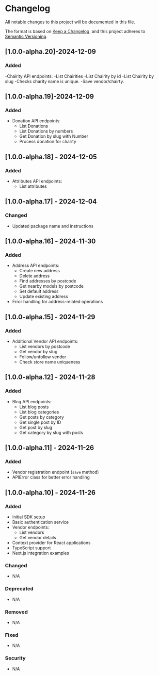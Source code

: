 # Changelog

All notable changes to this project will be documented in this file.

The format is based on [Keep a Changelog](https://keepachangelog.com/en/1.0.0/),
and this project adheres to [Semantic Versioning](https://semver.org/spec/v2.0.0.html).

## [1.0.0-alpha.20]-2024-12-09

### Added

-Chairity API endpoints:
  -List Chairities
  -List Chairity by id
  -List Chairity by slug
  -Checks charity name is unique.
  -Save vendor/chairty.

## [1.0.0-alpha.19]-2024-12-09

### Added

- Donation API endpoints:
  - List Donations
  - List Donations by numbers
  - Get Donation by slug with Number
  - Process donation for charity

## [1.0.0-alpha.18] - 2024-12-05

### Added
- Attributes API endpoints:
  - List attributes

## [1.0.0-alpha.17] - 2024-12-04

### Changed
- Updated package name and instructions

## [1.0.0-alpha.16] - 2024-11-30

### Added
- Address API endpoints:
  - Create new address
  - Delete address
  - Find addresses by postcode
  - Get nearby models by postcode
  - Set default address
  - Update existing address
- Error handling for address-related operations

## [1.0.0-alpha.15] - 2024-11-29

### Added
- Additional Vendor API endpoints:
  - List vendors by postcode
  - Get vendor by slug
  - Follow/unfollow vendor
  - Check store name uniqueness

## [1.0.0-alpha.12] - 2024-11-28

### Added
- Blog API endpoints:
  - List blog posts
  - List blog categories
  - Get posts by category
  - Get single post by ID
  - Get post by slug
  - Get category by slug with posts

## [1.0.0-alpha.11] - 2024-11-26

### Added
- Vendor registration endpoint (`save` method)
- APIError class for better error handling

## [1.0.0-alpha.10] - 2024-11-26

### Added
- Initial SDK setup
- Basic authentication service
- Vendor endpoints:
  - List vendors
  - Get vendor details
- Context provider for React applications
- TypeScript support
- Next.js integration examples

### Changed
- N/A

### Deprecated
- N/A

### Removed
- N/A

### Fixed
- N/A

### Security
- N/A

